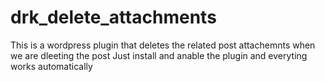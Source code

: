 # drk_delete_attachments
This is a wordpress plugin that deletes the related post attachemnts when we are dleeting the post
Just install and anable the plugin and everyting works automatically
